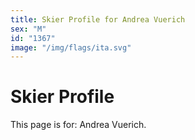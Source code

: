 ```yaml
---
title: Skier Profile for Andrea Vuerich
sex: "M"
id: "1367"
image: "/img/flags/ita.svg" 
---
```


# Skier Profile

This page is for: Andrea Vuerich.
    